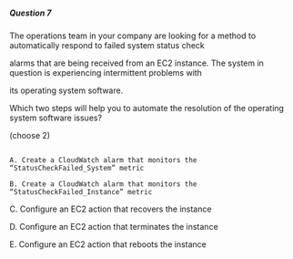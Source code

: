 ##### Question 7


The operations team in your company are looking for a method to automatically respond to failed system status check

alarms that are being received from an EC2 instance. The system in question is experiencing intermittent problems with

its operating system software.


Which two steps will help you to automate the resolution of the operating system software issues?

(choose 2)


```

A. Create a CloudWatch alarm that monitors the “StatusCheckFailed_System” metric

B. Create a CloudWatch alarm that monitors the “StatusCheckFailed_Instance” metric

```


C. Configure an EC2 action that recovers the instance


D. Configure an EC2 action that terminates the instance


E. Configure an EC2 action that reboots the instance

